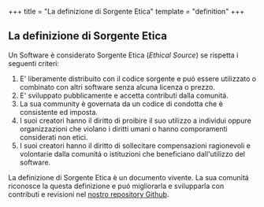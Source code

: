 +++
title = "La definizione di Sorgente Etica"
template = "definition"
+++

## La definizione di Sorgente Etica

Un Software è considerato Sorgente Etica (_Ethical Source_) se rispetta i seguenti criteri:

1. E' liberamente distribuito con il codice sorgente e puó essere utilizzato o combinato con altri software senza alcuna licenza o prezzo.
2. E' sviluppato pubblicamente e accetta contributi dalla comunitá.
3. La sua community è governata da un codice di condotta che è consistente ed imposta.
4. I suoi creatori hanno il diritto di proibire il suo utilizzo a individui oppure organizzazioni che violano i diritti umani o hanno comporamenti considerati non etici.
5. I suoi creatori hanno il diritto di sollecitare compensazioni ragionevoli e volontarie dalla comunitá o istituzioni che beneficiano dall'utilizzo del software.

La definizione di Sorgente Etica è un documento vivente. La sua comunitá riconosce la questa definizione e puó migliorarla e svilupparla con contributi e revisioni nel [nostro repository Github](https://github.com/ContributorCovenant/ethicalsource "Ethical Source Definition source code").
